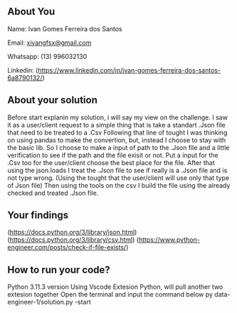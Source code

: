 ## About You

Name: Ivan Gomes Ferreira dos Santos

Email: xivangfsx@gmail.com

Whatsapp: (13) 996032130

Linkedin: (https://www.linkedin.com/in/ivan-gomes-ferreira-dos-santos-6a8790132/)


## About your solution

Before start explanin my solution, i will say my view on the challenge.
I saw it as a user/client request to a simple thing that is take a standart .Json file that need to be treated to a .Csv
Following that line of tought I was thinking on using pandas to make the convertion, but, instead I choose to stay with the basic lib.
So I choose to make a input of path to the .Json file and a little verification to see if the path and the file exisit or not. Put a input for the .Csv too for the user/client choose the best place for the file.
After that using the json.loads I treat the .Json file to see if really is a .Json file and is not type wrong. (Using the tought that the user/client will use only that type of Json file)
Then using the tools on the csv I build the file using the already checked and treated .Json file.

## Your findings

(https://docs.python.org/3/library/json.html)
(https://docs.python.org/3/library/csv.html)
(https://www.python-engineer.com/posts/check-if-file-exists/)


## How to run your code?

Python 3.11.3 version
Using Vscode
Extesion Python, will pull another two extesion together
Open the terminal and input the command below
py data-engineer-1/solution.py -start 